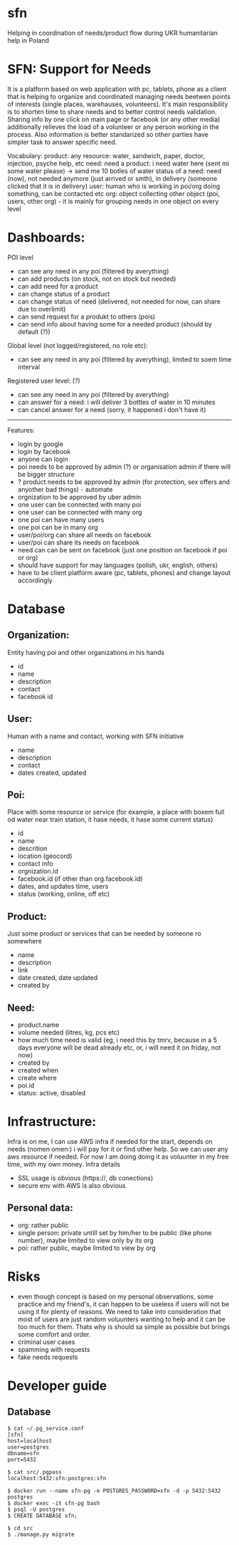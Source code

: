 # sfn
Helping in coordination of needs/product flow during UKR humanitarian help in Poland


# SFN: Support for Needs

It is a platform based on web application with pc, tablets, phone as a client that is helping to organize and coordinated managing needs beetwen points of interests (single places, warehauses, volunteers). It's main responsibility is to shorten time to share needs and to better control needs validation. Sharing info by one click on main page or facebook (or any other media) additionally relieves the load of a volunteer or any person working in the process. Also information is better standarized so other parties have simpler task to answer specific need.



Vocabulary:
product: any resource: water, sandwich, paper, doctor, injection, psyche help, etc
need: need a product: i need water here (sent mi some water please) -> send me 10 botles of water
status of a need: need (now), not needed anymore (just arrived or smth), in delivery (someone clicked that it is in delivery)
user: human who is working in poi/org doing something, can be contacted etc
org: object collecting other object (poi, users, other org) - it is mainly for grouping needs in one object on every level



# Dashboards:
POI level
- can see any need in any poi (filtered by averything)
- can add products (on stock, not on stock but needed)
- can add need for a product
- can change status of a product
- can change status of need (delivered, not needed for now, can share due to overlimit)
- can send request for a produkt to others (pois)
- can send info about having some for a needed product (should by default (?))


Global level (not logged/registered, no role etc):
- can see any need in any poi (filtered by averything), limited to soem time interval


Registered user level: (?)
- can see any need in any poi (filtered by averything)
- can answer for a need: i will deliver 3 bottles of water in 10 minutes
- can cancel answer for a need (sorry, it happened i don't have it)




---
Features:
- login by google
- login by facebook
- anyone can login
- poi needs to be approved by admin (?) or organisation admin if there will be bigger structure
- ? product needs to be approved by admin (for protection, sex offers and anyother bad things) - automate
- orgnization to be approved by uber admin
- one user can be connected with many poi
- one user can be connected with many org
- one poi can have many users
- one poi can be in many org
- user/poi/org can share all needs on facebook
- user/poi can share its needs on facebook
- need can can be sent on facebook (just one position on facebook if poi or org)
- should have support for may languages (polish, ukr, english, others)
- have to be client platform aware (pc, tablets, phones) and change layout accordingly


# Database
## Organization:
Entity having poi and other organizations in his hands
- id
- name
- description
- contact
- facebook id

## User:
Human with a name and contact, working with SFN initiative
- name
- description
- contact
- dates created, updated


## Poi:
Place with some resource or service (for example, a place with boxem full od water near train station, it hase needs, it hase some current status)
- id
- name 
- descrition 
- location (geocord)
- contact info
- orgnization.id
- facebook.id (if other than org.facebook.id)
- dates, and updates time, users
- status (working, online, off etc)



## Product:
Just some product or services that can be needed by someone ro somewhere
- name
- description
- link
- date created, date updated
- created by


## Need:
- product.name
- volume needed (litres, kg, pcs etc)
- how much time need is valid (eg, i need this by tmrv, because in a 5 days everyone will be dead already etc, or, i will need it on friday, not now)
- created by
- created when
- create where
- poi.id
- status: active, disabled




# Infrastructure:
Infra is on me, I can use AWS infra if needed for the start, depends on needs (nomen omen:) i will pay for it or find other help.
So we can user any aws resource if needed.
For now I am doing doing it as voluunter in my free time, with my own money.
Infra details
- SSL usage is obvious (https://, db conections)
- secure env with AWS is also obvious
## Personal data:
- org: rather public
- single person: private untill set by him/her to be public (like phone number), maybe limited to view only by its org
- poi: rather public, maybe limited to view by org



# Risks
- even though concept is based on my personal observations, some practice and my friend's, it can happen to be useless if users will not be using it for plenty of reasons. We need to take into consideration that most of users are just random voluunters wanting to help and it can be too much for them. Thats why is should sa simple as possible but brings some comfort and order.
- criminal user cases
- spamming with requests
- fake needs requests


# Developer guide

## Database

    $ cat ~/.pg_service.conf
    [sfn]
    host=localhost
    user=postgres
    dbname=sfn
    port=5432

    $ cat src/.pgpass
    localhost:5432:sfn:postgres:sfn

    $ docker run --name sfn-pg -e POSTGRES_PASSWORD=sfn -d -p 5432:5432 postgres
    $ docker exec -it sfn-pg bash
    $ psql -U postgres
    $ CREATE DATABASE sfn;

    $ cd src
    $ ./manage.py migrate
